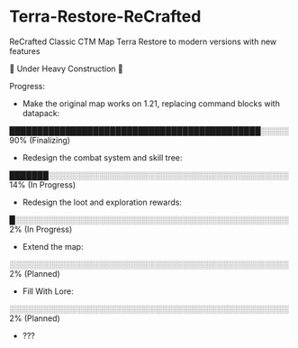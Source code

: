 # Terra-Restore-ReCrafted
 ReCrafted Classic CTM Map Terra Restore to modern versions with new features

🚧 Under Heavy Construction 🚧

Progress:

* Make the original map works on 1.21, replacing command blocks with datapack:

█████████████████████████████████████████████░░░░░ 90%  \(Finalizing\)

* Redesign the combat system and skill tree:

███████░░░░░░░░░░░░░░░░░░░░░░░░░░░░░░░░░░░░░░░░░░░ 14%  \(In Progress\)

* Redesign the loot and exploration rewards:

█░░░░░░░░░░░░░░░░░░░░░░░░░░░░░░░░░░░░░░░░░░░░░░░░░ 2%  \(In Progress\)

* Extend the map:

░░░░░░░░░░░░░░░░░░░░░░░░░░░░░░░░░░░░░░░░░░░░░░░░░░ 2%  \(Planned\)

* Fill With Lore:

░░░░░░░░░░░░░░░░░░░░░░░░░░░░░░░░░░░░░░░░░░░░░░░░░░ 2%  \(Planned\)

* ???
